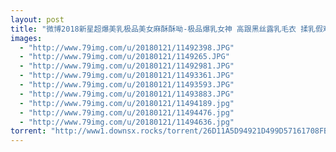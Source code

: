 ```yaml
---
layout: post
title: "微博2018新星超爆美乳极品美女麻酥酥呦-极品爆乳女神 高跟黑丝露乳毛衣 揉乳假鸡巴玩嫩穴 高清私拍 8V整合"
images:
  - "http://www.79img.com/u/20180121/11492398.JPG"
  - "http://www.79img.com/u/20180121/1149265.JPG"
  - "http://www.79img.com/u/20180121/11492981.JPG"
  - "http://www.79img.com/u/20180121/11493361.JPG"
  - "http://www.79img.com/u/20180121/11493593.JPG"
  - "http://www.79img.com/u/20180121/11493883.JPG"
  - "http://www.79img.com/u/20180121/11494189.jpg"
  - "http://www.79img.com/u/20180121/11494476.jpg"
  - "http://www.79img.com/u/20180121/11494636.jpg"
torrent: "http://www1.downsx.rocks/torrent/26D11A5D94921D499D57161708FBD404F22D6C90"
---
```

